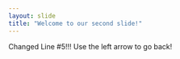 ```yaml
---
layout: slide
title: "Welcome to our second slide!"
---
```

Changed Line #5!!!
Use the left arrow to go back!
